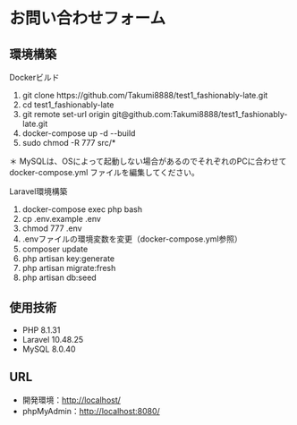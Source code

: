 <h1>お問い合わせフォーム</h1>

<h2>環境構築</h2>

<p>Dockerビルド</p>
<ol>
  <li>git clone https://github.com/Takumi8888/test1_fashionably-late.git</li>
  <li>cd test1_fashionably-late</li>
  <li>git remote set-url origin git@github.com:Takumi8888/test1_fashionably-late.git</li>
  <li>docker-compose up -d --build</li>
  <li>sudo chmod -R 777 src/*</li>
</ol>
<p>＊ MySQLは、OSによって起動しない場合があるのでそれぞれのPCに合わせて docker-compose.yml ファイルを編集してください。</p>

<p>Laravel環境構築</p>
<ol>
  <li>docker-compose exec php bash</li>
  <li>cp .env.example .env</li>
  <li>chmod 777 .env</li>
  <li>.envファイルの環境変数を変更（docker-compose.yml参照）</li>
  <li>composer update</li>
  <li>php artisan key:generate</li>
  <li>php artisan migrate:fresh</li>
  <li>php artisan db:seed</li>
</ol>

<h2>使用技術</h2>
<ul>
  <li>PHP 8.1.31</li>
  <li>Laravel 10.48.25</li>
  <li>MySQL 8.0.40</li>
</ul>

<h2>URL</h2>
<ul>
  <li>開発環境：<a href="">http://localhost/</a></li>
  <li>phpMyAdmin：<a href="">http://localhost:8080/</a></li>
</ul>
